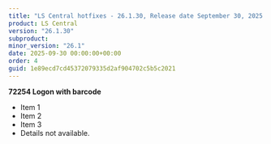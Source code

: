 ```yaml
---
title: "LS Central hotfixes - 26.1.30, Release date September 30, 2025 - Hotfixes"
product: LS Central
version: "26.1.30"
subproduct: 
minor_version: "26.1"
date: 2025-09-30 00:00:00+00:00
order: 4
guid: 1e89ecd7cd45372079335d2af904702c5b5c2021
---
```


**72254 Logon with barcode**- Item 1- Item 2- Item 3- Details not available.

